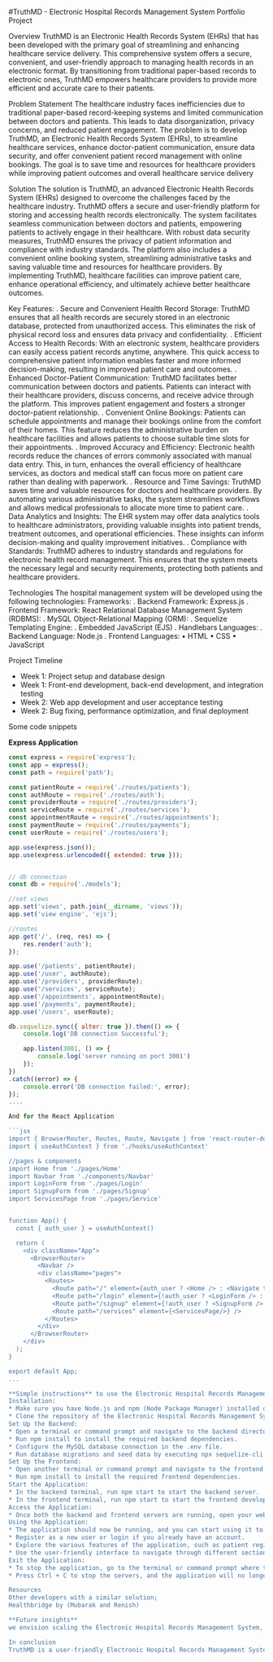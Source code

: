 #TruthMD - Electronic Hospital Records Management System Portfolio Project 

Overview
TruthMD is an Electronic Health Records System (EHRs) that has been developed with the primary goal of streamlining and enhancing healthcare service delivery. This comprehensive system offers a secure, convenient, and user-friendly approach to managing health records in an electronic format. By transitioning from traditional paper-based records to electronic ones, TruthMD empowers healthcare providers to provide more efficient and accurate care to their patients.

Problem Statement
The healthcare industry faces inefficiencies due to traditional paper-based record-keeping systems and limited communication between doctors and patients. This leads to data disorganization, privacy concerns, and reduced patient engagement. The problem is to develop TruthMD, an Electronic Health Records System (EHRs), to streamline healthcare services, enhance doctor-patient communication, ensure data security, and offer convenient patient record management with online bookings. The goal is to save time and resources for healthcare providers while improving patient outcomes and overall healthcare service delivery

Solution
The solution is TruthMD, an advanced Electronic Health Records System (EHRs) designed to overcome the challenges faced by the healthcare industry. TruthMD offers a secure and user-friendly platform for storing and accessing health records electronically. The system facilitates seamless communication between doctors and patients, empowering patients to actively engage in their healthcare. With robust data security measures, TruthMD ensures the privacy of patient information and compliance with industry standards. The platform also includes a convenient online booking system, streamlining administrative tasks and saving valuable time and resources for healthcare providers. By implementing TruthMD, healthcare facilities can improve patient care, enhance operational efficiency, and ultimately achieve better healthcare outcomes.

Key Features:
	.	Secure and Convenient Health Record Storage: TruthMD ensures that all health records are securely stored in an electronic database, protected from unauthorized access. This eliminates the risk of physical record loss and ensures data privacy and confidentiality.
	.	Efficient Access to Health Records: With an electronic system, healthcare providers can easily access patient records anytime, anywhere. This quick access to comprehensive patient information enables faster and more informed decision-making, resulting in improved patient care and outcomes.
	.	Enhanced Doctor-Patient Communication: TruthMD facilitates better communication between doctors and patients. Patients can interact with their healthcare providers, discuss concerns, and receive advice through the platform. This improves patient engagement and fosters a stronger doctor-patient relationship.
	.	Convenient Online Bookings: Patients can schedule appointments and manage their bookings online from the comfort of their homes. This feature reduces the administrative burden on healthcare facilities and allows patients to choose suitable time slots for their appointments.
	.	Improved Accuracy and Efficiency: Electronic health records reduce the chances of errors commonly associated with manual data entry. This, in turn, enhances the overall efficiency of healthcare services, as doctors and medical staff can focus more on patient care rather than dealing with paperwork.
	.	Resource and Time Savings: TruthMD saves time and valuable resources for doctors and healthcare providers. By automating various administrative tasks, the system streamlines workflows and allows medical professionals to allocate more time to patient care.
	.	Data Analytics and Insights: The EHR system may offer data analytics tools to healthcare administrators, providing valuable insights into patient trends, treatment outcomes, and operational efficiencies. These insights can inform decision-making and quality improvement initiatives.
	.	Compliance with Standards: TruthMD adheres to industry standards and regulations for electronic health record management. This ensures that the system meets the necessary legal and security requirements, protecting both patients and healthcare providers.

Technologies
The hospital management system will be developed using the following technologies:
Frameworks:
	.	Backend Framework: Express.js
	.	Frontend Framework: React
Relational Database Management System (RDBMS):
	.	MySQL
Object-Relational Mapping (ORM):
	.	Sequelize
Templating Engine:
	.	Embedded JavaScript (EJS)
	.	Handlebars
Languages:
	.	Backend Language: Node.js
	.	Frontend Languages:
                      • HTML
                      • CSS
                      • JavaScript

Project Timeline
* Week 1: Project setup and database design
* Week 1: Front-end development, back-end development, and integration testing
* Week 2: Web app development and user acceptance testing
* Week 2: Bug fixing, performance optimization, and final deployment

Some code snippets

**Express Application**
```javascript
const express = require('express');
const app = express();
const path = require('path');

const patientRoute = require('./routes/patients');
const authRoute = require('./routes/auth');
const providerRoute = require('./routes/providers');
const serviceRoute = require('./routes/services');
const appointmentRoute = require('./routes/appointments');
const paymentRoute = require('./routes/payments');
const userRoute = require('./routes/users');

app.use(express.json());
app.use(express.urlencoded({ extended: true }));


// db connection
const db = require('./models');

//set views
app.set('views', path.join(__dirname, 'views'));
app.set('view engine', 'ejs');

//routes
app.get('/', (req, res) => {
    res.render('auth');
});

app.use('/patients', patientRoute);
app.use('/user', authRoute);
app.use('/providers', providerRoute);
app.use('/services', serviceRoute);
app.use('/appointments', appointmentRoute);
app.use('/payments', paymentRoute);
app.use('/users', userRoute);

db.sequelize.sync({ alter: true }).then(() => {
    console.log('DB connection Successful');

    app.listen(3001, () => {
        console.log('server running on port 3001')
    });
})
.catch((error) => {
    console.error('DB connection failed:', error);
});
....

And for the React Application

```jsx
import { BrowserRouter, Routes, Route, Navigate } from 'react-router-dom'
import { useAuthContext } from './hooks/useAuthContext'

//pages & components
import Home from './pages/Home'
import Navbar from './components/Navbar'
import LoginForm from './pages/Login'
import SignupForm from './pages/Signup'
import ServicesPage from './pages/Service'


function App() {
  const { auth_user } = useAuthContext()

  return (
    <div className="App">
      <BrowserRouter>
        <Navbar />
        <div className="pages">
          <Routes>
            <Route path="/" element={auth_user ? <Home /> : <Navigate to="/login" />} />
            <Route path="/login" element={!auth_user ? <LoginForm /> : <Navigate to="/" />}  />
            <Route path="/signup" element={!auth_user ? <SignupForm /> : <Navigate to="/" />} />
            <Route path="/services" element={<ServicesPage/>} />
          </Routes>
        </div>
      </BrowserRouter>
    </div>
  );
}

export default App;
...

**Simple instructions** to use the Electronic Hospital Records Management System via the Command Line Interface (CLI):
Installation:
* Make sure you have Node.js and npm (Node Package Manager) installed on your system.
* Clone the repository of the Electronic Hospital Records Management System to your local machine using **git clone**.
Set Up the Backend:
* Open a terminal or command prompt and navigate to the backend directory of the project.
* Run npm install to install the required backend dependencies.
* Configure the MySQL database connection in the .env file.
* Run database migrations and seed data by executing npx sequelize-cli then db:migrate and npx sequelize-cli then db:seed:**all** commands.
Set Up the Frontend:
* Open another terminal or command prompt and navigate to the frontend directory of the project.
* Run npm install to install the required frontend dependencies.
Start the Application:
* In the backend terminal, run npm start to start the backend server.
* In the frontend terminal, run npm start to start the frontend development server.
Access the Application:
* Once both the backend and frontend servers are running, open your web browser and go to http://localhost:3001 to access the application.
Using the Application:
* The application should now be running, and you can start using it to manage electronic hospital records.
* Register as a new user or login if you already have an account.
* Explore the various features of the application, such as patient registration, medical record management, appointment scheduling, billing, and more.
* Use the user-friendly interface to navigate through different sections and perform necessary actions.
Exit the Application:
* To stop the application, go to the terminal or command prompt where the backend and frontend servers are running.
* Press Ctrl + C to stop the servers, and the application will no longer be accessible.

Resources
Other developers with a similar solution;
Healthbridge by (Mubarak and Renish)

**Future insights**
we envision scaling the Electronic Hospital Records Management System, TruthMD, to an industrial level, optimizing its performance for increased efficiency. We plan to incorporate web3 and blockchain technology, enabling blockchain-based transactions and smart contracts for secure and transparent data transfer. By leveraging cryptography, patient information will be safeguarded with utmost privacy and security. Additionally, integration with the metaverse will enhance patient-health worker relations through innovative communication channels. Moreover, we aim to develop an API, that allows seamless integration with existing hospital management systems. Continuously improving the UX/UI design will ensure the system aligns with the future preferences and expectations of both patients and healthcare providers, making TruthMD a cutting-edge solution in the healthcare industry.

In conclusion
TruthMD is a user-friendly Electronic Hospital Records Management System that aims to enhance healthcare services by providing secure storage of health records, improving doctor-patient communication, and offering convenient online appointment bookings. With Express.js and React as the core frameworks, backed by MySQL and Sequelize, the system ensures efficiency and accuracy in managing electronic health records. TruthMD revolutionizes healthcare delivery, saving time and resources while elevating patient outcomes and overall service quality.


